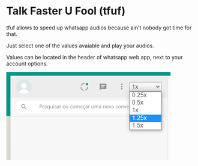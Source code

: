 # Talk Faster U Fool (tfuf)

tfuf allows to speed up whatsapp audios because ain't nobody got time for that.

Just select one of the values avaiable and play your audios.

Values can be located in the header of whatsapp web app, next to your account options.

![where](https://github.com/felipecaon/tfuf/blob/main/where.png)

